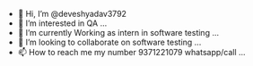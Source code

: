 - 👋 Hi, I’m @deveshyadav3792
- 👀 I’m interested in QA  ...
- 🌱 I’m currently Working as intern in software testing  ...
- 💞️ I’m looking to collaborate on software testing ...
- 📫 How to reach me my number 9371221079 whatsapp/call  ... 

<!---
deveshyadav3792/deveshyadav3792 is a ✨ special ✨ repository because its `README.md` (this file) appears on your GitHub profile.
You can click the Preview link to take a look at your changes.
--->
